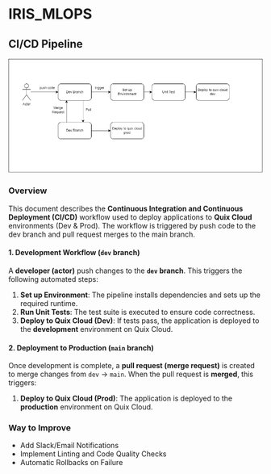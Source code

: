 # IRIS_MLOPS
## **CI/CD Pipeline**
![CI/CD Workflow](./diagram/cicd_pipeline.drawio.png)
### **Overview**
This document describes the **Continuous Integration and Continuous Deployment (CI/CD)** workflow used to deploy applications to **Quix Cloud** environments (Dev & Prod). The workflow is triggered by push code to the dev branch and pull request merges to the main branch.
#### **1. Development Workflow (`dev` branch)**
A **developer (actor)** push changes to the **`dev` branch**. This triggers the following automated steps:
  1. **Set up Environment**: The pipeline installs dependencies and sets up the required runtime.
  2.  **Run Unit Tests**: The test suite is executed to ensure code correctness.
  3. **Deploy to Quix Cloud (Dev)**: If tests pass, the application is deployed to the **development** environment on Quix Cloud.
#### **2. Deployment to Production (`main` branch)**
Once development is complete, a **pull request (merge request)** is created to merge changes from `dev` → `main`. When the pull request is **merged**, this triggers:
  1. **Deploy to Quix Cloud (Prod)**: The application is deployed to the **production** environment on Quix Cloud.
### **Way to Improve**
-  Add Slack/Email Notifications
-  Implement Linting and Code Quality Checks
-  Automatic Rollbacks on Failure 
